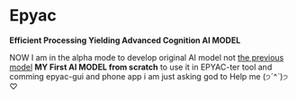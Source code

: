 # Epyac 
**Efficient Processing Yielding Advanced Cognition AI MODEL**

NOW I am in the alpha mode to develop original AI model not [the previous model](https://ollama.com/asaad/epyac.1)
**MY First AI MODEL from scratch**
to use it in EPYAC-ter tool and comming epyac-gui and phone app 
i am just asking god to Help me (੭ˊ^ˋ)੭ ♡   